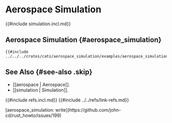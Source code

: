 # Aerospace Simulation

{{#include simulation.incl.md}}

## Aerospace Simulation {#aerospace_simulation}

```rust,editable
{{#include ../../../crates/cats/aerospace_simulation/examples/aerospace_simulation/aero_simulation.rs:example}}
```

## See Also {#see-also .skip}

- [[aerospace | Aerospace]].
- [[simulation | Simulation]].

{{#include refs.incl.md}}
{{#include ../../refs/link-refs.md}}

<div class="hidden">
[aerospace_simulation: write](https://github.com/john-cd/rust_howto/issues/199)
</div>
